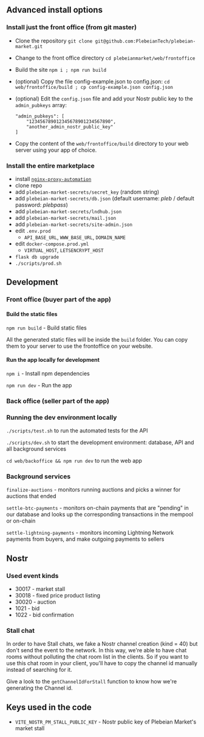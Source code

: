 ## Advanced install options

### Install just the front office (from git master)

* Clone the repository
`git clone git@github.com:PlebeianTech/plebeian-market.git`

* Change to the front office directory
`cd plebeianmarket/web/frontoffice`

* Build the site
`npm i ; npm run build`

* (optional) Copy the file config-example.json to config.json:
  `cd web/frontoffice/build ; cp config-example.json config.json`

* (optional) Edit the `config.json` file and add your Nostr public key to the `admin_pubkeys` array:
  ```
  "admin_pubkeys": [
      "123456789012345678901234567890",
      "another_admin_nostr_public_key"
  ]
  ```

* Copy the content of the `web/frontoffice/build` directory to your web server using your app of choice.

### Install the entire marketplace

* install [`nginx-proxy-automation`](https://github.com/evertramos/nginx-proxy-automation)
* clone repo
* add `plebeian-market-secrets/secret_key` (random string)
* add `plebeian-market-secrets/db.json` (default username: *pleb* / default password: *plebpass*)
* add `plebeian-market-secrets/lndhub.json`
* add `plebeian-market-secrets/mail.json`
* add `plebeian-market-secrets/site-admin.json`
* edit `.env.prod`
  * `API_BASE_URL`, `WWW_BASE_URL`, `DOMAIN_NAME`
* edit `docker-compose.prod.yml`
  * `VIRTUAL_HOST`, `LETSENCRYPT_HOST`
* `flask db upgrade`
* `./scripts/prod.sh`

## Development

### Front office (buyer part of the app)

#### Build the static files

```npm run build``` - Build static files

All the generated static files will be inside the `build` folder. You can copy them to your server to use the frontoffice on your website.

#### Run the app locally for development

```npm i``` - Install npm dependencies

```npm run dev``` - Run the app

### Back office (seller part of the app)

### Running the dev environment locally

```./scripts/test.sh``` to run the automated tests for the API

```./scripts/dev.sh``` to start the development environment: database, API and all background services

```cd web/backoffice && npm run dev``` to run the web app

### Background services

```finalize-auctions``` - monitors running auctions and picks a winner for auctions that ended

```settle-btc-payments``` - monitors on-chain payments that are "pending" in our database and looks up the corresponding transactions in the mempool or on-chain

```settle-lightning-payments``` - monitors incoming Lightning Network payments from buyers, and make outgoing payments to sellers

## Nostr

### Used event kinds

* 30017 - market stall
* 30018 - fixed price product listing
* 30020 - auction
* 1021 - bid
* 1022 - bid confirmation

### Stall chat

In order to have Stall chats, we fake a Nostr channel creation (kind = 40) but don't send the event to the network.
In this way, we're able to have chat rooms without polluting the chat room list in the clients. So if you want to
use this chat room in your client, you'll have to copy the channel id manually instead of searching for it.

Give a look to the `getChannelIdForStall` function to know how we're generating the Channel id.

## Keys used in the code

* `VITE_NOSTR_PM_STALL_PUBLIC_KEY` - Nostr public key of Plebeian Market's market stall

